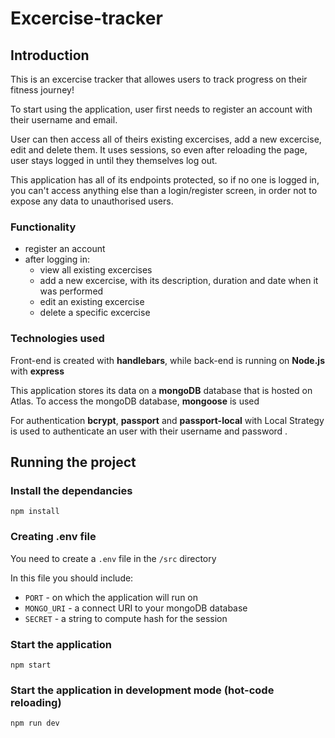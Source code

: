 # Excercise-tracker
## Introduction
This is an excercise tracker that allowes users to track progress on their fitness journey!

To start using the application, user first needs to register an account with their username and email. 

User can then access all of theirs existing excercises, add a new excercise, edit and delete them. It uses sessions, so even after reloading the page, user stays logged in until they themselves log out. 

This application has all of its endpoints protected, so if no one is logged in, you can't access anything else than a login/register screen, in order not to expose any data to unauthorised users.

### Functionality
- register an account
- after logging in:
  - view all existing excercises
  - add a new excercise, with its description, duration and date when it was performed
  - edit an existing excercise
  - delete a specific excercise
### Technologies used
Front-end is created with **handlebars**, while back-end is running on **Node.js** with **express**

This application stores its data on a **mongoDB** database that is hosted on Atlas. To access the mongoDB database, **mongoose** is used

For authentication **bcrypt**, **passport** and **passport-local** with Local Strategy is used to authenticate an user with their username and password .


## Running the project

### Install the dependancies
```
npm install
``` 
### Creating .env file
You need to create a `.env` file in the `/src` directory

In this file you should include:
- `PORT` - on which the application will run on
- `MONGO_URI` - a connect URI to your mongoDB database
- `SECRET` - a string to compute hash for the session
  
### Start the application 
```
npm start
```
### Start the application in development mode (hot-code reloading)
```
npm run dev
```
